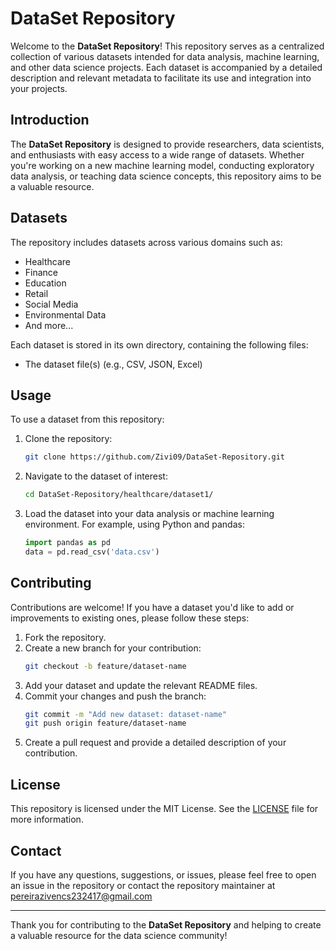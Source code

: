 # DataSet Repository

Welcome to the **DataSet Repository**! This repository serves as a centralized collection of various datasets intended for data analysis, machine learning, and other data science projects. Each dataset is accompanied by a detailed description and relevant metadata to facilitate its use and integration into your projects.

## Introduction

The **DataSet Repository** is designed to provide researchers, data scientists, and enthusiasts with easy access to a wide range of datasets. Whether you're working on a new machine learning model, conducting exploratory data analysis, or teaching data science concepts, this repository aims to be a valuable resource.

## Datasets

The repository includes datasets across various domains such as:

- Healthcare
- Finance
- Education
- Retail
- Social Media
- Environmental Data
- And more...

Each dataset is stored in its own directory, containing the following files:
- The dataset file(s) (e.g., CSV, JSON, Excel)

## Usage

To use a dataset from this repository:

1. Clone the repository:
   ```sh
   git clone https://github.com/Zivi09/DataSet-Repository.git
   ```

2. Navigate to the dataset of interest:
   ```sh
   cd DataSet-Repository/healthcare/dataset1/
   ```

3. Load the dataset into your data analysis or machine learning environment. For example, using Python and pandas:
   ```python
   import pandas as pd
   data = pd.read_csv('data.csv')
   ```

## Contributing

Contributions are welcome! If you have a dataset you'd like to add or improvements to existing ones, please follow these steps:

1. Fork the repository.
2. Create a new branch for your contribution:
   ```sh
   git checkout -b feature/dataset-name
   ```
3. Add your dataset and update the relevant README files.
4. Commit your changes and push the branch:
   ```sh
   git commit -m "Add new dataset: dataset-name"
   git push origin feature/dataset-name
   ```
5. Create a pull request and provide a detailed description of your contribution.

## License

This repository is licensed under the MIT License. See the [LICENSE](LICENSE) file for more information.

## Contact

If you have any questions, suggestions, or issues, please feel free to open an issue in the repository or contact the repository maintainer at pereirazivencs232417@gmail.com

---

Thank you for contributing to the **DataSet Repository** and helping to create a valuable resource for the data science community!
